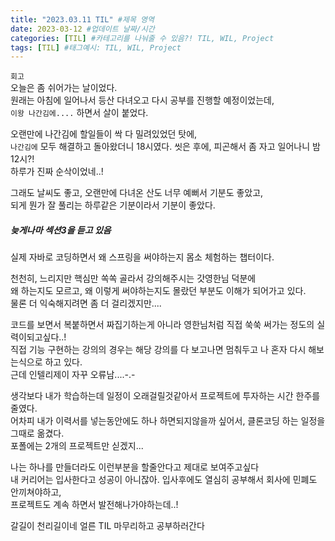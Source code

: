 ```yaml
---
title: "2023.03.11 TIL" #제목 영역
date: 2023-03-12 #업데이트 날짜/시간
categories: [TIL] #카테고리를 나눠줄 수 있음?! TIL, WIL, Project
tags: [TIL] #태그예시: TIL, WIL, Project
---
```


`회고`  
오늘은 좀 쉬어가는 날이었다.  
원래는 아침에 일어나서 등산 다녀오고 다시 공부를 진행할 예정이었는데,  
`이왕 나간김에....` 하면서 살이 붙었다.

오랜만에 나간김에 할일들이 싹 다 밀려있었던 탓에,  
`나간김에` 모두 해결하고 돌아왔더니 18시였다. 씻은 후에, 피곤해서 좀 자고 일어나니 밤 12시?!  
하루가 진짜 순삭이었네..!

그래도 날씨도 좋고, 오랜만에 다녀온 산도 너무 예뻐서 기분도 좋았고,  
되게 뭔가 잘 풀리는 하루같은 기분이라서 기분이 좋았다.

<h5><strong>늦게나마 섹션3을 듣고 있음</strong></h5>
실제 자바로 코딩하면서 왜 스프링을 써야하는지 몸소 체험하는 챕터이다.

천천히, 느리지만 핵심만 쏙쏙 골라서 강의해주시는 갓영한님 덕분에  
왜 하는지도 모르고, 왜 이렇게 써야하는지도 몰랐던 부분도 이해가 되어가고 있다.  
물론 더 익숙해지려면 좀 더 걸리겠지만....

코드를 보면서 복붙하면서 짜집기하는게 아니라 영한님처럼 직접 쑥쑥 써가는 정도의 실력이되고싶다..!  
직접 기능 구현하는 강의의 경우는 해당 강의를 다 보고나면 멈춰두고 나 혼자 다시 해보는식으로 하고 있다.  
근데 인텔리제이 자꾸 오류남....-.-

생각보다 내가 학습하는데 일정이 오래걸릴것같아서 프로젝트에 투자하는 시간 한주를 줄였다.  
어차피 내가 이력서를 넣는동안에도 하나 하면되지않을까 싶어서, 클론코딩 하는 일정을 그때로 옮겼다.  
포폴에는 2개의 프로젝트만 싣겠지...

나는 하나를 만들더라도 이런부분을 할줄안다고 제대로 보여주고싶다  
내 커리어는 입사한다고 성공이 아니잖아. 입사후에도 열심히 공부해서 회사에 민폐도 안끼쳐야하고,  
프로젝트도 계속 하면서 발전해나가야하는데..!

갈길이 천리길이네 얼른 TIL 마무리하고 공부하러간다
